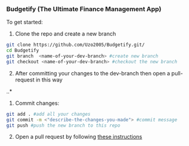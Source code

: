 ### Budgetify (The Ultimate Finance Management App)

To get started:

1. Clone the repo and create a new branch

```bash
git clone https://github.com/Uzo2005/Budgetify.git/
cd Budgetify
git branch  <name-of-your-dev-branch> #create new branch
git checkout <name-of-your-dev-branch> #checkout the new branch
```

2. After committing your changes to the dev-branch then open a pull-request in this way

..*
1. Commit changes: 
```bash
git add . #add all your changes
git commit -m <"describe-the-changes-you-made"> #commit message
git push #push the new branch to this repo
```
2. Open a pull request by following [these instructions](https://docs.github.com/en/pull-requests/collaborating-with-pull-requests/proposing-changes-to-your-work-with-pull-requests/creating-a-pull-request)

